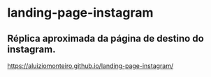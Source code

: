 # landing-page-instagram
## Réplica aproximada da página de destino do instagram.

https://aluiziomonteiro.github.io/landing-page-instagram/
